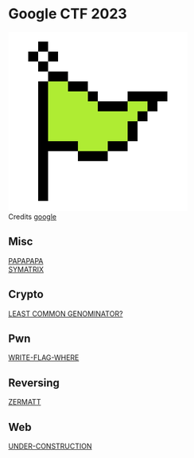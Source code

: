 # Google CTF 2023

![sdfsdf](Flag.png)
<br/>Credits [google](https://capturetheflag.withgoogle.com/)

## Misc

[PAPAPAPA](misc/papapapa/README.md)\
[SYMATRIX](misc/symatrix/README.md)

## Crypto

[LEAST COMMON GENOMINATOR?](crypto/least_common_genominator/README.md)

## Pwn

[WRITE-FLAG-WHERE](pwn/write_flag_where/README.md)

## Reversing

[ZERMATT](rev/zermatt/README.md)

## Web

[UNDER-CONSTRUCTION](web/under_construction/README.md)